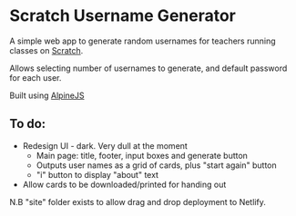 # Scratch Username Generator

A simple web app to generate random usernames for teachers running classes on [Scratch](https://scratch.mit.edu).

Allows selecting number of usernames to generate, and default password for each user.

Built using [AlpineJS](https://github.com/alpinejs/alpine)

## To do:

- Redesign UI - dark. Very dull at the moment
  - Main page: title, footer, input boxes and generate button
  - Outputs user names as a grid of cards, plus "start again" button
  - "i" button to display "about" text
- Allow cards to be downloaded/printed for handing out

N.B "site" folder exists to allow drag and drop deployment to Netlify.
